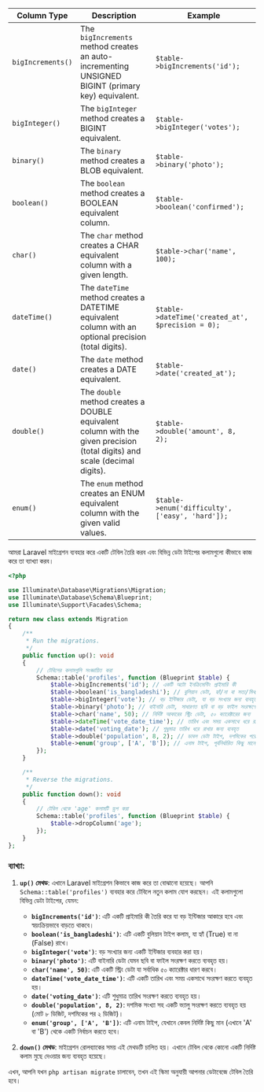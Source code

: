 | Column Type       | Description                                                                                                                | Example                                           |
| ----------------- | -------------------------------------------------------------------------------------------------------------------------- | ------------------------------------------------- |
| `bigIncrements()` | The `bigIncrements` method creates an auto-incrementing UNSIGNED BIGINT (primary key) equivalent.                          | `$table->bigIncrements('id');`                    |
| `bigInteger()`    | The `bigInteger` method creates a BIGINT equivalent.                                                                       | `$table->bigInteger('votes');`                    |
| `binary()`        | The `binary` method creates a BLOB equivalent.                                                                             | `$table->binary('photo');`                        |
| `boolean()`       | The `boolean` method creates a BOOLEAN equivalent column.                                                                  | `$table->boolean('confirmed');`                   |
| `char()`          | The `char` method creates a CHAR equivalent column with a given length.                                                    | `$table->char('name', 100);`                      |
| `dateTime()`      | The `dateTime` method creates a DATETIME equivalent column with an optional precision (total digits).                      | `$table->dateTime('created_at', $precision = 0);` |
| `date()`          | The `date` method creates a DATE equivalent.                                                                               | `$table->date('created_at');`                     |
| `double()`        | The `double` method creates a DOUBLE equivalent column with the given precision (total digits) and scale (decimal digits). | `$table->double('amount', 8, 2);`                 |
| `enum()`          | The `enum` method creates an ENUM equivalent column with the given valid values.                                           | `$table->enum('difficulty', ['easy', 'hard']);`   |

আমরা Laravel মাইগ্রেশন ব্যবহার করে একটি টেবিল তৈরি করব এবং বিভিন্ন ডেটা টাইপের কলামগুলো কীভাবে কাজ করে তা ব্যাখ্যা করব।

```php
<?php

use Illuminate\Database\Migrations\Migration;
use Illuminate\Database\Schema\Blueprint;
use Illuminate\Support\Facades\Schema;

return new class extends Migration
{
    /**
     * Run the migrations.
     */
    public function up(): void
    {
        // টেবিলের কলামগুলি সংজ্ঞায়িত করা
        Schema::table('profiles', function (Blueprint $table) {
            $table->bigIncrements('id'); // একটি অটো ইনক্রিমেন্টিং প্রাইমারি কী
            $table->boolean('is_bangladeshi'); // বুলিয়ান ডেটা, হ্যাঁ/না বা সত্য/মিথ্যা মানের জন্য
            $table->bigInteger('vote'); // বড় ইন্টিজার ডেটা, যা বড় সংখ্যার জন্য ব্যবহৃত হয়
            $table->binary('photo'); // বাইনারি ডেটা, সাধারণত ছবি বা বড় ফাইল সংরক্ষণের জন্য
            $table->char('name', 50); // নির্দিষ্ট আকারের স্ট্রিং ডেটা, ৫০ ক্যারেক্টারের জন্য
            $table->dateTime('vote_date_time'); // তারিখ এবং সময় একসাথে ধরে রাখতে ব্যবহৃত
            $table->date('voting_date'); // শুধুমাত্র তারিখ ধরে রাখার জন্য ব্যবহৃত
            $table->double('population', 8, 2); // ডাবল ডেটা টাইপ, দশমিকের পরে দুই ডিজিট সহ
            $table->enum('group', ['A', 'B']); // এনাম টাইপ, পূর্বনির্ধারিত কিছু মানের মধ্যে সীমিত
        });
    }

    /**
     * Reverse the migrations.
     */
    public function down(): void
    {
        // টেবিল থেকে 'age' কলামটি ড্রপ করা
        Schema::table('profiles', function (Blueprint $table) {
            $table->dropColumn('age');
        });
    }
};
```

### ব্যাখ্যা:

1. **`up()` মেথড**: এখানে Laravel মাইগ্রেশন কিভাবে কাজ করে তা বোঝানো হয়েছে। আপনি `Schema::table('profiles')` ব্যবহার করে টেবিলে নতুন কলাম যোগ করছেন। এই কলামগুলো বিভিন্ন ডেটা টাইপের, যেমন:

    - **`bigIncrements('id')`**: এটি একটি প্রাইমারি কী তৈরি করে যা বড় ইন্টিজার আকারে হবে এবং স্বয়ংক্রিয়ভাবে বাড়তে থাকবে।
    - **`boolean('is_bangladeshi')`**: এটি একটি বুলিয়ান টাইপ কলাম, যা হ্যাঁ (True) বা না (False) রাখে।
    - **`bigInteger('vote')`**: বড় সংখ্যার জন্য একটি ইন্টিজার ব্যবহার করা হয়।
    - **`binary('photo')`**: এটি বাইনারি ডেটা যেমন ছবি বা ফাইল সংরক্ষণ করতে ব্যবহৃত হয়।
    - **`char('name', 50)`**: এটি একটি স্ট্রিং ডেটা যা সর্বাধিক ৫০ ক্যারেক্টার ধারণ করবে।
    - **`dateTime('vote_date_time')`**: এটি একটি তারিখ এবং সময় একসাথে সংরক্ষণ করতে ব্যবহৃত হয়।
    - **`date('voting_date')`**: এটি শুধুমাত্র তারিখ সংরক্ষণ করতে ব্যবহৃত হয়।
    - **`double('population', 8, 2)`**: দশমিক সংখ্যা সহ একটি ভ্যালু সংরক্ষণ করতে ব্যবহৃত হয় (মোট ৮ ডিজিট, দশমিকের পর ২ ডিজিট)।
    - **`enum('group', ['A', 'B'])`**: এটি এনাম টাইপ, যেখানে কেবল নির্দিষ্ট কিছু মান (এখানে 'A' বা 'B') থেকে একটি নির্বাচন করতে হবে।

2. **`down()` মেথড**: মাইগ্রেশন রোলব্যাকের সময় এই মেথডটি চালিত হয়। এখানে টেবিল থেকে কোনো একটি নির্দিষ্ট কলাম মুছে দেওয়ার জন্য ব্যবহৃত হয়েছে।

এখন, আপনি যখন `php artisan migrate` চালাবেন, তখন এই স্কিমা অনুযায়ী আপনার ডেটাবেজে টেবিল তৈরি হবে।
